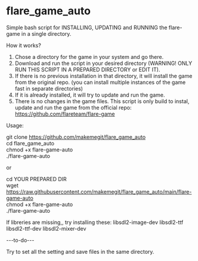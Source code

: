 # flare_game_auto

Simple bash script for INSTALLING, UPDATING and RUNNING the flare-game in a single directory.

How it works?

1. Chose a directory for the game in your system and go there.  
2. Download and run the script in your desired directory (WARNING! ONLY RUN THIS SCRIPT IN A PREPARED DIRECTORY or EDIT IT).  
3. If there is no previous installation in that directory, it will install the game from the original repo. (you can install multiple instances of the game fast in separate directories)  
4. If it is already installed, it will try to update and run the game.  
5. There is no changes in the game files. This script is only build to instal, update and run the game from the official repo:  
https://github.com/flareteam/flare-game


Usage:

git clone https://github.com/makemegit/flare_game_auto  
cd flare_game_auto  
chmod +x flare-game-auto  
./flare-game-auto  

or

cd YOUR PREPARED DIR  
wget https://raw.githubusercontent.com/makemegit/flare_game_auto/main/flare-game-auto  
chmod +x flare-game-auto  
./flare-game-auto  

If libreries are missing,, try installing these:
libsdl2-image-dev
libsdl2-ttf
libsdl2-ttf-dev
libsdl2-mixer-dev

---to-do---

Try to set all the setting and save files in the same directory.
